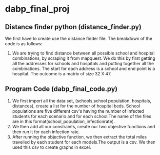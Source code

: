 # dabp_final_proj
## Distance finder python (distance_finder.py)
We first have to create use the distance finder file. The breakdown of the code is as follows:
1. We are trying to find distance between all possible school and hospital combinations, by scraping it from mapquest. We do this by first getting all the addresses for schools and hospitals and putting together all the combinations. The start for each address is a school and end point is a hospital. The outcome is a matrix of size 32 X 47. 
## Program Code (dabp_final_code.py)
1. We first import all the data set, (schools,school population, hospitals, distances), create a list for the number of hospital beds. School populations are five different csv's having the number of infected students for each scenario and for each school.The name of the files are in this format(school_population_infectionrate). 
2. We then add all our constraints, create our two objective functions and then run it for each infection rate.
3. After running the objective function, we then extract the total miles travelled by each student for each models.The output is a csv. We then used this csv to create graphs in excel.
